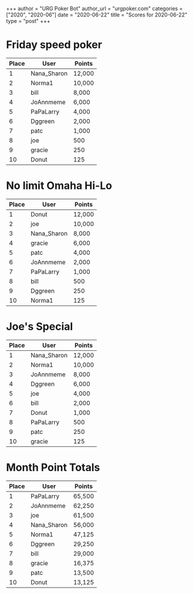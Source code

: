+++
author = "URG Poker Bot"
author_url = "urgpoker.com"
categories = ["2020", "2020-06"]
date = "2020-06-22"
title = "Scores for 2020-06-22"
type = "post"
+++
# Friday speed poker

| Place | User | Points |
|-------|------|--------|
| 1 | Nana_Sharon | 12,000 |
| 2 | Norma1 | 10,000 |
| 3 | bill | 8,000 |
| 4 | JoAnnmeme | 6,000 |
| 5 | PaPaLarry | 4,000 |
| 6 | Dggreen | 2,000 |
| 7 | patc | 1,000 |
| 8 | joe | 500 |
| 9 | gracie | 250 |
| 10 | Donut | 125 |

# No limit Omaha Hi-Lo

| Place | User | Points |
|-------|------|--------|
| 1 | Donut | 12,000 |
| 2 | joe | 10,000 |
| 3 | Nana_Sharon | 8,000 |
| 4 | gracie | 6,000 |
| 5 | patc | 4,000 |
| 6 | JoAnnmeme | 2,000 |
| 7 | PaPaLarry | 1,000 |
| 8 | bill | 500 |
| 9 | Dggreen | 250 |
| 10 | Norma1 | 125 |

# Joe's Special

| Place | User | Points |
|-------|------|--------|
| 1 | Nana_Sharon | 12,000 |
| 2 | Norma1 | 10,000 |
| 3 | JoAnnmeme | 8,000 |
| 4 | Dggreen | 6,000 |
| 5 | joe | 4,000 |
| 6 | bill | 2,000 |
| 7 | Donut | 1,000 |
| 8 | PaPaLarry | 500 |
| 9 | patc | 250 |
| 10 | gracie | 125 |

# Month Point Totals

| Place | User | Points |
|-------|------|--------|
| 1 | PaPaLarry | 65,500 |
| 2 | JoAnnmeme | 62,250 |
| 3 | joe | 61,500 |
| 4 | Nana_Sharon | 56,000 |
| 5 | Norma1 | 47,125 |
| 6 | Dggreen | 29,250 |
| 7 | bill | 29,000 |
| 8 | gracie | 16,375 |
| 9 | patc | 13,500 |
| 10 | Donut | 13,125 |

